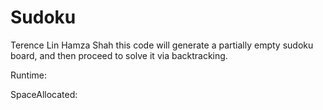# Sudoku
Terence Lin
Hamza Shah
this code will generate a partially empty sudoku board, and then proceed to solve it via backtracking.

Runtime:

SpaceAllocated:
